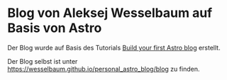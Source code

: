 # Blog von Aleksej Wesselbaum auf Basis von Astro

Der Blog wurde auf Basis des Tutorials [Build your first Astro blog](https://docs.astro.build/de/tutorial/0-introduction/) erstellt.

Der Blog selbst ist unter https://wesselbaum.github.io/personal_astro_blog/blog zu finden.
